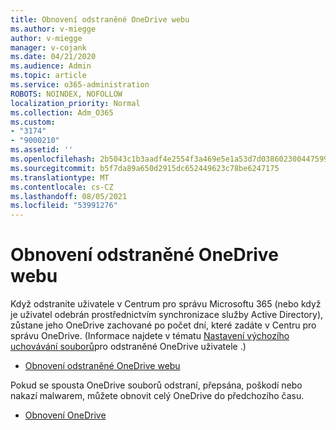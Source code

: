 ```yaml
---
title: Obnovení odstraněné OneDrive webu
ms.author: v-miegge
author: v-miegge
manager: v-cojank
ms.date: 04/21/2020
ms.audience: Admin
ms.topic: article
ms.service: o365-administration
ROBOTS: NOINDEX, NOFOLLOW
localization_priority: Normal
ms.collection: Adm_O365
ms.custom:
- "3174"
- "9000210"
ms.assetid: ''
ms.openlocfilehash: 2b5043c1b3aadf4e2554f3a469e5e1a53d7d038602300447599ff1c13cf31271
ms.sourcegitcommit: b5f7da89a650d2915dc652449623c78be6247175
ms.translationtype: MT
ms.contentlocale: cs-CZ
ms.lasthandoff: 08/05/2021
ms.locfileid: "53991276"
---
```

# <a name="restore-a-deleted-onedrive-site"></a>Obnovení odstraněné OneDrive webu

Když odstraníte uživatele v Centrum pro správu Microsoftu 365 (nebo když je uživatel odebrán prostřednictvím synchronizace služby Active Directory), zůstane jeho OneDrive zachované po počet dní, které zadáte v Centru pro správu OneDrive. (Informace najdete v tématu [Nastavení výchozího uchovávání souborů](https://docs.microsoft.com/onedrive/set-retention)pro odstraněné OneDrive uživatele .)

* [Obnovení odstraněné OneDrive webu](https://docs.microsoft.com/onedrive/restore-deleted-onedrive)

Pokud se spousta OneDrive souborů odstraní, přepsána, poškodí nebo nakazí malwarem, můžete obnovit celý OneDrive do předchozího času.

* [Obnovení OneDrive](https://support.office.com/article/Restore-your-OneDrive-fa231298-759d-41cf-bcd0-25ac53eb8a15)